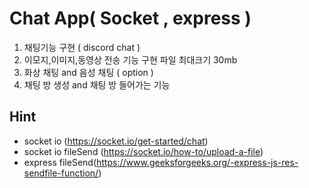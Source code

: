 # Chat App( Socket , express )

1. 채팅기능 구현 ( discord chat )
2. 이모지,이미지,동영상 전송 기능 구현 파일 최대크기 30mb
3. 화상 채팅 and 음성 채팅 ( option )
4. 채팅 방 생성 and 채팅 방 들어가는 기능

## Hint

- socket io (https://socket.io/get-started/chat)
- socket io fileSend (https://socket.io/how-to/upload-a-file)
- express fileSend(https://www.geeksforgeeks.org/-express-js-res-sendfile-function/)
